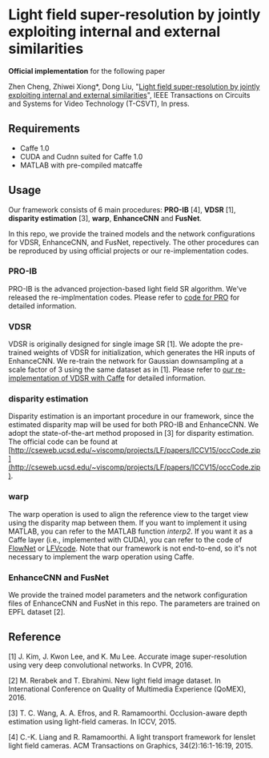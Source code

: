 # Light field super-resolution by jointly exploiting internal and external similarities

**Official implementation** for the following paper

Zhen Cheng, Zhiwei Xiong*, Dong Liu, "[Light field super-resolution by jointly exploiting internal and external similarities](https://ieeexplore.ieee.org/document/8733069)", IEEE Transactions on Circuits and Systems for Video Technology (T-CSVT), In press.

## Requirements
- Caffe 1.0
- CUDA and Cudnn suited for Caffe 1.0
- MATLAB with pre-compiled matcaffe
## Usage

Our framework consists of 6 main procedures: **PRO-IB** [4], **VDSR** [1], **disparity estimation** [3], **warp**, **EnhanceCNN** and **FusNet**. 

In this repo, we provide the trained models and the network configurations for VDSR, EnhanceCNN, and FusNet, repectively. The other procedures can be reproduced by using official projects or our re-implementation codes.

### PRO-IB

PRO-IB is the advanced projection-based light field SR algorithm. We've released the re-implmentation codes. Please refer to [code for PRO](https://github.com/Joechann0831/LFSRBenchmark/tree/master/PRO) for detailed information.

### VDSR

VDSR is originally designed for single image SR [1]. We adopte the pre-trained weights of VDSR for initialization, which generates the HR inputs of EnhanceCNN. We re-train the network for Gaussian downsampling at a scale factor of 3 using the same dataset as in [1]. Please refer to [our re-implementation of VDSR with Caffe](https://github.com/Joechann0831/LFSRBenchmark/tree/master/VDSR) for detailed information.

### disparity estimation

Disparity estimation is an important procedure in our framework, since the estimated disparity map will be used for both PRO-IB and EnhanceCNN. We adopt the state-of-the-art method proposed in [3] for disparity estimation. The official code can be found at [http://cseweb.ucsd.edu/~viscomp/projects/LF/papers/ICCV15/occCode.zip](http://cseweb.ucsd.edu/~viscomp/projects/LF/papers/ICCV15/occCode.zip).

### warp

The warp operation is used to align the reference view to the target view using the disparity map between them. If you want to implement it using MATLAB, you can refer to the MATLAB function *interp2*. If you want it as a Caffe layer (i.e., implemented with CUDA), you can refer to the code of [FlowNet](http://lmb.informatik.uni-freiburg.de//Publications/2017/IMKDB17) or [LFVcode](http://cseweb.ucsd.edu/~viscomp/projects/LF/papers/SIG17/lfv/). Note that our framework is not end-to-end, so it's not necessary to implement the warp operation using Caffe.

### EnhanceCNN and FusNet

We provide the trained model parameters and the network configuration files of EnhanceCNN and FusNet in this repo. The parameters are trained on EPFL dataset [2].

## Reference

[1] J. Kim, J. Kwon Lee, and K. Mu Lee. Accurate image super-resolution using very deep convolutional networks. In CVPR, 2016.

[2] M. Rerabek and T. Ebrahimi. New light field image dataset. In International Conference on Quality of Multimedia Experience (QoMEX), 2016.

[3] T. C. Wang, A. A. Efros, and R. Ramamoorthi. Occlusion-aware depth estimation using light-field cameras. In ICCV, 2015.

[4] C.-K. Liang and R. Ramamoorthi. A light transport framework for lenslet light field cameras. ACM Transactions on Graphics, 34(2):16:1-16:19, 2015.
